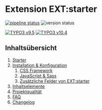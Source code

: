 # Extension EXT:starter

[![pipeline status](https://gitlab.com/starterteam/starter/badges/master/pipeline.svg)](https://gitlab.com/starterteam/Starter-Distribution/commits/master)
![version status](https://img.shields.io/badge/version----DOCU-VERSION----blue)

[![TYPO3 v9.5](https://img.shields.io/badge/TYPO3-v9.5-orange)](https://get.typo3.org/)
[![TYPO3 v10.4](https://img.shields.io/badge/TYPO3-v10.4-orange)](https://get.typo3.org/)

## Inhaltsübersicht

1. [Starter](./README.md)
1. [Installation & Konfiguration](./installation/index.md)
    1. [CSS Framework](./installation/css-framework/index.md)
    1. [JavaScript & Sass](./installation/js-css/index.md)
    1. [Zusätzliche Felder von EXT:starter](./installation/Fields/Tt_content.md)
1. [Inhaltselemente](./inhaltselemente/index.md)
1. [Projektqualität](./code-qualitaet/index.md)
1. [FAQ](faq/index.md)
1. [Changelog](changelog/index.md)
